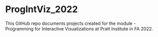 # ProgIntViz_2022

This GitHub repo documents projects created for the module - Programming for Interactive Visualizations at Pratt Institute in FA 2022.
